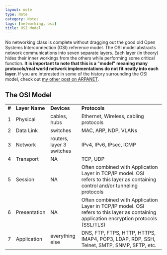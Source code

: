 ```yaml
---
layout: note
type: Note
category: Notes
tags: [networking, osi]
title: OSI Model
---
```


No networking class is complete without dragging out the good old Open Systems Interconnection (OSI) reference model. The OSI model abstracts network communications into seven separate layers. Each layer (in theory) hides their inner workings from the others while performing some critical function. <strong>It is important to note that this is a "model" meaning many protocols/real world network implementations do not fit neatly into each layer.</strong> If you are interested in some of the history surrounding the OSI model, check out <a href="/research/2017/06/01/arpanet/">my other post on ARPANET</a>.

<h2>The OSI Model</h2>
<table>
  <tr style="font-weight: bold;"><td style="width: 5%">#</td><td style="width: 15%">Layer Name</td><td style="width: 20%">Devices</td><td style="width: 60%">Protocols</td></tr>
  <tr><td>1</td><td>Physical</td><td>cables, hubs</td><td>Ethernet, Wireless, cabling protocols</td></tr>
  <tr><td>2</td><td>Data Link</td><td>switches</td><td>MAC, ARP, NDP, VLANs</td></tr>
  <tr><td>3</td><td>Network</td><td>routers, layer 3 switches</td><td>IPv4, IPv6, IPsec, ICMP</td></tr>
  <tr><td>4</td><td>Transport</td><td>NA</td><td>TCP, UDP</td></tr>
  <tr><td>5</td><td>Session</td><td>NA</td><td>Often combined with Application Layer in TCP/IP model. OSI refers to this layer as containing control and/or tunneling protocols</td></tr>
  <tr><td>6</td><td>Presentation</td><td>NA</td><td>Often combined with Application Layer in TCP/IP model. OSI refers to this layer as containing application encryption protocols (SSL/TLS)</td></tr>
  <tr><td>7</td><td>Application</td><td>everything else</td><td>DNS, FTP, FTPS, HTTP, HTTPS, IMAP4, POP3, LDAP, RDP, SSH, Telnet, SMTP, SNMP, SFTP, etc.</td></tr>
</table>

